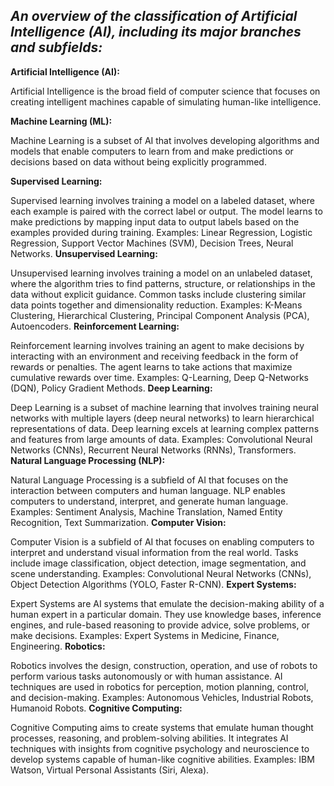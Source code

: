 *An overview of the classification of Artificial Intelligence (AI), including its major branches and subfields:*
------------------------------------------------------------------------------------------------------------------
**Artificial Intelligence (AI):**

Artificial Intelligence is the broad field of computer science that focuses on creating intelligent machines capable of simulating human-like intelligence.

  **Machine Learning (ML):**

Machine Learning is a subset of AI that involves developing algorithms and models that enable computers to learn from and make predictions or decisions based on data without being explicitly programmed.

   **Supervised Learning:**

Supervised learning involves training a model on a labeled dataset, where each example is paired with the correct label or output. The model learns to make predictions by mapping input data to output labels based on the examples provided during training.
Examples: Linear Regression, Logistic Regression, Support Vector Machines (SVM), Decision Trees, Neural Networks.
**Unsupervised Learning:**

Unsupervised learning involves training a model on an unlabeled dataset, where the algorithm tries to find patterns, structure, or relationships in the data without explicit guidance.
Common tasks include clustering similar data points together and dimensionality reduction.
Examples: K-Means Clustering, Hierarchical Clustering, Principal Component Analysis (PCA), Autoencoders.
**Reinforcement Learning:**

Reinforcement learning involves training an agent to make decisions by interacting with an environment and receiving feedback in the form of rewards or penalties.
The agent learns to take actions that maximize cumulative rewards over time.
Examples: Q-Learning, Deep Q-Networks (DQN), Policy Gradient Methods.
**Deep Learning:**

Deep Learning is a subset of machine learning that involves training neural networks with multiple layers (deep neural networks) to learn hierarchical representations of data.
Deep learning excels at learning complex patterns and features from large amounts of data.
Examples: Convolutional Neural Networks (CNNs), Recurrent Neural Networks (RNNs), Transformers.
**Natural Language Processing (NLP):**

Natural Language Processing is a subfield of AI that focuses on the interaction between computers and human language.
NLP enables computers to understand, interpret, and generate human language.
Examples: Sentiment Analysis, Machine Translation, Named Entity Recognition, Text Summarization.
**Computer Vision:**

Computer Vision is a subfield of AI that focuses on enabling computers to interpret and understand visual information from the real world.
Tasks include image classification, object detection, image segmentation, and scene understanding.
Examples: Convolutional Neural Networks (CNNs), Object Detection Algorithms (YOLO, Faster R-CNN).
**Expert Systems:**

Expert Systems are AI systems that emulate the decision-making ability of a human expert in a particular domain.
They use knowledge bases, inference engines, and rule-based reasoning to provide advice, solve problems, or make decisions.
Examples: Expert Systems in Medicine, Finance, Engineering.
**Robotics:**

Robotics involves the design, construction, operation, and use of robots to perform various tasks autonomously or with human assistance.
AI techniques are used in robotics for perception, motion planning, control, and decision-making.
Examples: Autonomous Vehicles, Industrial Robots, Humanoid Robots.
**Cognitive Computing:**

Cognitive Computing aims to create systems that emulate human thought processes, reasoning, and problem-solving abilities.
It integrates AI techniques with insights from cognitive psychology and neuroscience to develop systems capable of human-like cognitive abilities.
Examples: IBM Watson, Virtual Personal Assistants (Siri, Alexa).
